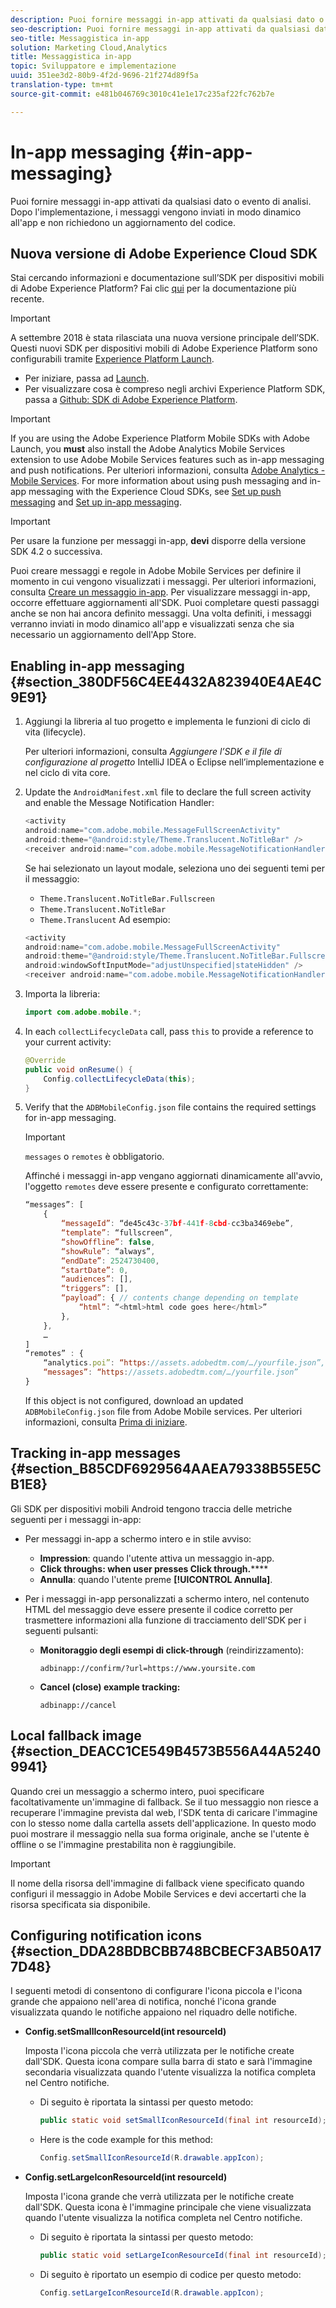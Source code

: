 ```yaml
---
description: Puoi fornire messaggi in-app attivati da qualsiasi dato o evento di analisi. Dopo l'implementazione, i messaggi vengono inviati in modo dinamico all'app e non richiedono un aggiornamento del codice.
seo-description: Puoi fornire messaggi in-app attivati da qualsiasi dato o evento di analisi. Dopo l'implementazione, i messaggi vengono inviati in modo dinamico all'app e non richiedono un aggiornamento del codice.
seo-title: Messaggistica in-app
solution: Marketing Cloud,Analytics
title: Messaggistica in-app
topic: Sviluppatore e implementazione
uuid: 351ee3d2-80b9-4f2d-9696-21f274d89f5a
translation-type: tm+mt
source-git-commit: e481b046769c3010c41e1e17c235af22fc762b7e

---
```



# In-app messaging {#in-app-messaging}

Puoi fornire messaggi in-app attivati da qualsiasi dato o evento di analisi. Dopo l'implementazione, i messaggi vengono inviati in modo dinamico all'app e non richiedono un aggiornamento del codice.

## Nuova versione di Adobe Experience Cloud SDK

Stai cercando informazioni e documentazione sull’SDK per dispositivi mobili di Adobe Experience Platform? Fai clic [qui](https://aep-sdks.gitbook.io/docs/) per la documentazione più recente.

>[!IMPORTANT]
>
>A settembre 2018 è stata rilasciata una nuova versione principale dell’SDK. Questi nuovi SDK per dispositivi mobili di Adobe Experience Platform sono configurabili tramite [Experience Platform Launch](https://www.adobe.com/experience-platform/launch.html).

* Per iniziare, passa ad [Launch](https://launch.adobe.com/).
* Per visualizzare cosa è compreso negli archivi Experience Platform SDK, passa a [Github: SDK di Adobe Experience Platform](https://github.com/Adobe-Marketing-Cloud/acp-sdks).

>[!IMPORTANT]
>
> If you are using the Adobe Experience Platform Mobile SDKs with Adobe Launch, you **must** also install the Adobe Analytics Mobile Services extension to use Adobe Mobile Services features such as in-app messaging and push notifications. Per ulteriori informazioni, consulta [Adobe Analytics - Mobile Services](https://aep-sdks.gitbook.io/docs/using-mobile-extensions/adobe-analytics-mobile-services). For more information about using push messaging and in-app messaging with the Experience Cloud SDKs, see [Set up push messaging](https://aep-sdks.gitbook.io/docs/using-mobile-extensions/adobe-analytics-mobile-services#set-up-push-messaging) and [Set up in-app messaging](https://aep-sdks.gitbook.io/docs/using-mobile-extensions/adobe-analytics-mobile-services#set-up-in-app-messaging).

>[!IMPORTANT]
>
>Per usare la funzione per messaggi in-app, **devi** disporre della versione SDK 4.2 o successiva.

Puoi creare messaggi e regole in Adobe Mobile Services per definire il momento in cui vengono visualizzati i messaggi. Per ulteriori informazioni, consulta [Creare un messaggio in-app](/help/using/in-app-messaging/t-in-app-message/t-in-app-message.md). Per visualizzare messaggi in-app, occorre effettuare aggiornamenti all'SDK. Puoi completare questi passaggi anche se non hai ancora definito messaggi. Una volta definiti, i messaggi verranno inviati in modo dinamico all'app e visualizzati senza che sia necessario un aggiornamento dell'App Store.

## Enabling in-app messaging {#section_380DF56C4EE4432A823940E4AE4C9E91}

1. Aggiungi la libreria al tuo progetto e implementa le funzioni di ciclo di vita (lifecycle).

   Per ulteriori informazioni, consulta *Aggiungere l’SDK e il file di configurazione al progetto* IntelliJ IDEA o Eclipse nell’implementazione e nel ciclo di vita [](/help/android/getting-started/dev-qs.md)core.

1. Update the `AndroidManifest.xml` file to declare the full screen activity and enable the Message Notification Handler:

   ```java
   <activity  
   android:name="com.adobe.mobile.MessageFullScreenActivity"  
   android:theme="@android:style/Theme.Translucent.NoTitleBar" /> 
   <receiver android:name="com.adobe.mobile.MessageNotificationHandler" />
   ```

   Se hai selezionato un layout modale, seleziona uno dei seguenti temi per il messaggio:

   * `Theme.Translucent.NoTitleBar.Fullscreen`
   * `Theme.Translucent.NoTitleBar`
   * `Theme.Translucent`
   Ad esempio:

   ```java
   <activity 
   android:name="com.adobe.mobile.MessageFullScreenActivity" 
   android:theme="@android:style/Theme.Translucent.NoTitleBar.Fullscreen" 
   android:windowSoftInputMode="adjustUnspecified|stateHidden" /> 
   <receiver android:name="com.adobe.mobile.MessageNotificationHandler" />
   ```

1. Importa la libreria:

   ```java
   import com.adobe.mobile.*;
   ```

1. In each `collectLifecycleData` call, pass `this` to provide a reference to your current activity:

   ```java
   @Override 
   public void onResume() { 
       Config.collectLifecycleData(this); 
   }
   ```

1. Verify that the `ADBMobileConfig.json` file contains the required settings for in-app messaging.

   >[!IMPORTANT]
   >
   >`messages` o `remotes` è obbligatorio.

   Affinché i messaggi in-app vengano aggiornati dinamicamente all'avvio, l'oggetto `remotes` deve essere presente e configurato correttamente:

   ```js
   “messages”: [ 
       { 
           “messageId”: “de45c43c-37bf-441f-8cbd-cc3ba3469ebe”, 
           “template”: “fullscreen”, 
           “showOffline”: false, 
           “showRule”: “always”, 
           “endDate”: 2524730400, 
           “startDate”: 0, 
           “audiences”: [], 
           “triggers”: [], 
           “payload”: { // contents change depending on template 
               “html”: “<html>html code goes here</html>” 
           }, 
       }, 
       … 
   ] 
   “remotes” : { 
       “analytics.poi”: “https://assets.adobedtm.com/…/yourfile.json”, 
       “messages”: “https://assets.adobedtm.com/…/yourfile.json” 
   }
   ```

   If this object is not configured, download an updated `ADBMobileConfig.json` file from Adobe Mobile services. Per ulteriori informazioni, consulta [Prima di iniziare](/help/android/getting-started/requirements.md).

## Tracking in-app messages {#section_B85CDF6929564AAEA79338B55E5CB1E8}

Gli SDK per dispositivi mobili Android tengono traccia delle metriche seguenti per i messaggi in-app:

* Per messaggi in-app a schermo intero e in stile avviso:

   * **Impression**: quando l'utente attiva un messaggio in-app.
   * **Click throughs: when user presses Click through.******
   * **Annulla**: quando l'utente preme **[!UICONTROL Annulla]**.

* Per i messaggi in-app personalizzati a schermo intero, nel contenuto HTML del messaggio deve essere presente il codice corretto per trasmettere informazioni alla funzione di tracciamento dell'SDK per i seguenti pulsanti:

   * **Monitoraggio degli esempi di click-through** (reindirizzamento):

      `adbinapp://confirm/?url=https://www.yoursite.com`
   * **Cancel (close) example tracking:**

      `adbinapp://cancel`

## Local fallback image {#section_DEACC1CE549B4573B556A44A52409941}

Quando crei un messaggio a schermo intero, puoi specificare facoltativamente un'immagine di fallback. Se il tuo messaggio non riesce a recuperare l'immagine prevista dal web, l'SDK tenta di caricare l'immagine con lo stesso nome dalla cartella assets dell'applicazione. In questo modo puoi mostrare il messaggio nella sua forma originale, anche se l'utente è offline o se l'immagine prestabilita non è raggiungibile.

>[!IMPORTANT]
>
>Il nome della risorsa dell'immagine di fallback viene specificato quando configuri il messaggio in Adobe Mobile Services e devi accertarti che la risorsa specificata sia disponibile.

## Configuring notification icons {#section_DDA28BDBCBB748BCBECF3AB50A177D48}

I seguenti metodi di consentono di configurare l'icona piccola e l'icona grande che appaiono nell'area di notifica, nonché l'icona grande visualizzata quando le notifiche appaiono nel riquadro delle notifiche.

* **Config.setSmallIconResourceId(int resourceId)**

   Imposta l'icona piccola che verrà utilizzata per le notifiche create dall'SDK. Questa icona compare sulla barra di stato e sarà l'immagine secondaria visualizzata quando l'utente visualizza la notifica completa nel Centro notifiche.

   * Di seguito è riportata la sintassi per questo metodo:

      ```java
      public static void setSmallIconResourceId(final int resourceId); 
      ```

   * Here is the code example for this method:

      ```java
      Config.setSmallIconResourceId(R.drawable.appIcon);
      ```

* **Config.setLargeIconResourceId(int resourceId)**

   Imposta l'icona grande che verrà utilizzata per le notifiche create dall'SDK. Questa icona è l'immagine principale che viene visualizzata quando l'utente visualizza la notifica completa nel Centro notifiche.

   * Di seguito è riportata la sintassi per questo metodo:

      ```java
      public static void setLargeIconResourceId(final int resourceId); 
      ```

   * Di seguito è riportato un esempio di codice per questo metodo:

      ```java
      Config.setLargeIconResourceId(R.drawable.appIcon); 
      ```
